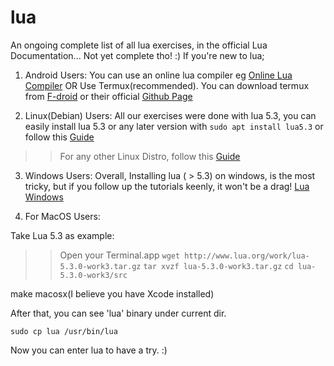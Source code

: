 # lua
An ongoing complete list of all lua exercises, in the official Lua Documentation... Not yet complete tho! :)
If you're new to lua;
1. Android Users: 
  You can use an online lua compiler eg  [Online Lua Compiler](https://www.tutorialspoint.com/execute_lua_online.php) OR Use Termux(recommended).
  You can download termux from [F-droid](https://f-droid.org/en/packages/com.termux/) or their official [Github Page](https://github.com/termux/termux-app/releases)
  
2. Linux(Debian) Users:
  All our exercises were done with lua 5.3, you can easily install lua 5.3 or any later version with `sudo apt install lua5.3` or follow this [Guide](https://www.tecmint.com/install-lua-in-centos-ubuntu-linux/)
  
 >> For any other Linux Distro, follow this [Guide](https://www.tecmint.com/install-lua-in-centos-ubuntu-linux/)

3. Windows Users:
   Overall, Installing lua ( > 5.3) on windows, is the most tricky, but if you follow up the tutorials keenly, it won't be a drag! [Lua Windows](https://gist.github.com/Egor-Skriptunoff/cb952f7eaf39b7b1bf739b818ece87cd)
   
4. For MacOS Users:
   
Take Lua 5.3 as example:

>>   Open your Terminal.app
>>  `wget http://www.lua.org/work/lua-5.3.0-work3.tar.gz`
>>  `tar xvzf lua-5.3.0-work3.tar.gz`
>>  `cd lua-5.3.0-work3/src`

make macosx(I believe you have Xcode installed)

After that, you can see 'lua' binary under current dir.

`sudo cp lua /usr/bin/lua`

Now you can enter lua to have a try. :)

 
